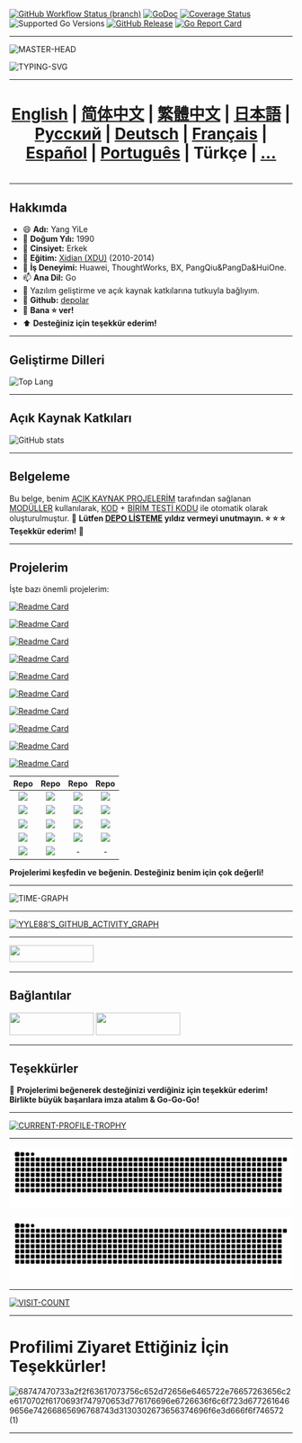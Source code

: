 [![GitHub Workflow Status (branch)](https://img.shields.io/github/actions/workflow/status/yyle88/yyle88/release.yml?branch=main&label=BUILD)](https://github.com/yyle88/yyle88/actions/workflows/release.yml?query=branch%3Amain)
[![GoDoc](https://pkg.go.dev/badge/github.com/yyle88/yyle88)](https://pkg.go.dev/github.com/yyle88/yyle88)
[![Coverage Status](https://img.shields.io/coveralls/github/yyle88/yyle88/master.svg)](https://coveralls.io/github/yyle88/yyle88?branch=main)
![Supported Go Versions](https://img.shields.io/badge/Go-1.22%2C%201.23-lightgrey.svg)
[![GitHub Release](https://img.shields.io/github/release/yyle88/yyle88.svg)](https://github.com/yyle88/yyle88/releases)
[![Go Report Card](https://goreportcard.com/badge/github.com/yyle88/yyle88)](https://goreportcard.com/report/github.com/yyle88/yyle88)

---

![MASTER-HEAD](https://user-images.githubusercontent.com/74038190/213910845-af37a709-8995-40d6-be59-724526e3c3d7.gif)

![TYPING-SVG](https://readme-typing-svg.demolab.com?font=Fira+Code&size=33&pause=1000&color=EBE912&width=999&lines=Hi+there+%F0%9F%91%8B%2C+Welcome+to+my+Page+%F0%9F%91%8B%2C+I'm+yyle88)

---

<!-- 这是一个注释，它不会在渲染时显示出来，这是语言选择的起始位置 -->

<h4 align="center" style="font-size: 2.0em;"><a href="../README.md">English</a> | <a href="../README.zh.md">简体中文</a> | <a href="README.zh-Hant.md">繁體中文</a> | <a href="README.ja.md">日本語</a> | <a href="README.ru.md">Русский</a> | <a href="README.de.md">Deutsch</a> | <a href="README.fr.md">Français</a> | <a href="README.es.md">Español</a> | <a href="README.pt.md">Português</a> | <strong>Türkçe</strong> | <a href="../LOCALE-MENU.md"><b>...</b></a></h4>

<!-- 这是一个注释，它不会在渲染时显示出来，这是语言选择的终止位置 -->

---

## Hakkımda

- 😄 **Adı:** Yang YiLe
- 🔭 **Doğum Yılı:** 1990
- 🌱 **Cinsiyet:** Erkek
- 👯 **Eğitim:** [Xidian (XDU)](https://www.xidian.edu.cn/) (2010-2014)
- 💼 **İş Deneyimi:** Huawei, ThoughtWorks, BX, PangQiu&PangDa&HuiOne.
- 📫 **Ana Dil:** Go
- 💬 Yazılım geliştirme ve açık kaynak katkılarına tutkuyla bağlıyım.
- 🔗 **Github:** [depolar](https://github.com/yyle88?tab=repositories&type=public&sort=stargazers)
- 🌟 **Bana ⭐ ver!**
- ⬆️ **Desteğiniz için teşekkür ederim!**

---

## Geliştirme Dilleri

![Top Lang](https://github-readme-stats.vercel.app/api/top-langs/?username=yyle88&hide=html&card_width=465)

---

## Açık Kaynak Katkıları

![GitHub stats](https://github-readme-stats.vercel.app/api?username=yyle88&show_icons=true&theme=radical&show=reviews,prs_merged,prs_merged_percentage&hide=contribs&card_width=465)

---

## Belgeleme

Bu belge, benim [AÇIK KAYNAK PROJELERİM](https://github.com/yyle88?tab=repositories&sort=stargazers) tarafından sağlanan [MODÜLLER](https://github.com/yyle88/yyle88/blob/main/go.mod) kullanılarak, [KOD](https://github.com/yyle88/yyle88/blob/main/yyle88.go) + [BİRİM TESTİ KODU](https://github.com/yyle88/yyle88/blob/main/yyle88_test.go) ile otomatik olarak oluşturulmuştur. 🌟 **Lütfen [DEPO LİSTEME](https://github.com/yyle88?tab=repositories&sort=stargazers) yıldız vermeyi unutmayın. ⭐ ⭐ ⭐ Teşekkür ederim!** 🌟

---

## Projelerim

İşte bazı önemli projelerim:

<!-- 这是一个注释，它不会在渲染时显示出来，这是项目列表的起始位置 -->

<div align="left">

[![Readme Card](https://github-readme-stats.vercel.app/api/pin/?username=yyle88&repo=must&theme=calm_pink&unique=e647b672-2811-4e05-9be7-097e0a47c309)](https://github.com/yyle88/must)

[![Readme Card](https://github-readme-stats.vercel.app/api/pin/?username=yyle88&repo=sure&theme=rose&unique=1b12c82c-3b08-4b8f-b208-ffff55a01aa8)](https://github.com/yyle88/sure)

[![Readme Card](https://github-readme-stats.vercel.app/api/pin/?username=yyle88&repo=osexec&theme=vision-friendly-dark&unique=43075f3b-7f2f-45f4-9952-0ebacc3cc4aa)](https://github.com/yyle88/osexec)

[![Readme Card](https://github-readme-stats.vercel.app/api/pin/?username=yyle88&repo=gobtcsign&theme=gotham&unique=127ba772-c24d-444a-8be3-286d982788c7)](https://github.com/yyle88/gobtcsign)

[![Readme Card](https://github-readme-stats.vercel.app/api/pin/?username=yyle88&repo=gormmom&theme=chartreuse-dark&unique=17dcfe97-db48-4fb2-a137-1ec7f7406d0a)](https://github.com/yyle88/gormmom)

[![Readme Card](https://github-readme-stats.vercel.app/api/pin/?username=yyle88&repo=done&theme=midnight-purple&unique=5a3a2c55-0641-4b51-b334-577a618ea0b2)](https://github.com/yyle88/done)

[![Readme Card](https://github-readme-stats.vercel.app/api/pin/?username=yyle88&repo=tern&theme=gruvbox_light&unique=07fc1976-ecab-4b4f-a696-4e5de9255e1d)](https://github.com/yyle88/tern)

[![Readme Card](https://github-readme-stats.vercel.app/api/pin/?username=yyle88&repo=formatgo&theme=highcontrast&unique=e3819530-8a15-447f-a47b-d518e5b58c3b)](https://github.com/yyle88/formatgo)

[![Readme Card](https://github-readme-stats.vercel.app/api/pin/?username=yyle88&repo=erero&theme=buefy&unique=3eb85541-5b01-4918-9fed-bc3e668d732f)](https://github.com/yyle88/erero)

[![Readme Card](https://github-readme-stats.vercel.app/api/pin/?username=yyle88&repo=syntaxgo&theme=slateorange&unique=a821c05f-83c6-470b-8bd1-41d76ca14787)](https://github.com/yyle88/syntaxgo)

</div>


<div align="left">

| Repo | Repo | Repo | Repo |
| :--: | :--: | :--: | :--: |
|<a href="https://github.com/yyle88/gotrontrx"><img src="https://img.shields.io/badge/gotrontrx-%2335A8D5.svg?style=flat&logoColor=white" height="24"></a> | <a href="https://github.com/yyle88/eroticgo"><img src="https://img.shields.io/badge/eroticgo-%23FF4500.svg?style=flat&logoColor=white" height="24"></a> | <a href="https://github.com/yyle88/osexistpath"><img src="https://img.shields.io/badge/osexistpath-%2320B2AA.svg?style=flat&logoColor=white" height="24"></a> | <a href="https://github.com/yyle88/rese"><img src="https://img.shields.io/badge/rese-%2395C59D.svg?style=flat&logoColor=white" height="24"></a> | 
|<a href="https://github.com/yyle88/syncmap"><img src="https://img.shields.io/badge/syncmap-%23ADFF2F.svg?style=flat&logoColor=white" height="24"></a> | <a href="https://github.com/yyle88/gormcngen"><img src="https://img.shields.io/badge/gormcngen-%2391C4A4.svg?style=flat&logoColor=white" height="24"></a> | <a href="https://github.com/yyle88/reggin"><img src="https://img.shields.io/badge/reggin-%23FF6347.svg?style=flat&logoColor=white" height="24"></a> | <a href="https://github.com/yyle88/gormcls"><img src="https://img.shields.io/badge/gormcls-%23F2D330.svg?style=flat&logoColor=white" height="24"></a> | 
|<a href="https://github.com/yyle88/demojavabtcsign"><img src="https://img.shields.io/badge/demojavabtcsign-%23DC143C.svg?style=flat&logoColor=white" height="24"></a> | <a href="https://github.com/yyle88/zaplog"><img src="https://img.shields.io/badge/zaplog-%237D4B91.svg?style=flat&logoColor=white" height="24"></a> | <a href="https://github.com/yyle88/mutexmap"><img src="https://img.shields.io/badge/mutexmap-%23FF1493.svg?style=flat&logoColor=white" height="24"></a> | <a href="https://github.com/yyle88/sortslice"><img src="https://img.shields.io/badge/sortslice-%23FFD700.svg?style=flat&logoColor=white" height="24"></a> | 
|<a href="https://github.com/yyle88/gormcnm"><img src="https://img.shields.io/badge/gormcnm-%2332CD32.svg?style=flat&logoColor=white" height="24"></a> | <a href="https://github.com/yyle88/runpath"><img src="https://img.shields.io/badge/runpath-%23F09F3B.svg?style=flat&logoColor=white" height="24"></a> | <a href="https://github.com/yyle88/neatjson"><img src="https://img.shields.io/badge/neatjson-%23FF5733.svg?style=flat&logoColor=white" height="24"></a> | <a href="https://github.com/yyle88/printgo"><img src="https://img.shields.io/badge/printgo-%233CB371.svg?style=flat&logoColor=white" height="24"></a> | 
|<a href="https://github.com/yyle88/simplejsonx"><img src="https://img.shields.io/badge/simplejsonx-%23F7931E.svg?style=flat&logoColor=white" height="24"></a> | <a href="https://github.com/yyle88/yyle88"><img src="https://img.shields.io/badge/yyle88-%237D5E7F.svg?style=flat&logoColor=white" height="24"></a> | - | - | 

</div>


<!-- 这是一个注释，它不会在渲染时显示出来，这是项目列表的终止位置 -->

**Projelerimi keşfedin ve beğenin. Desteğiniz benim için çok değerli!**

---

<img src="http://github-profile-summary-cards.vercel.app/api/cards/productive-time?username=yyle88&theme=radical&utcOffset=8.00" alt="TIME-GRAPH" width="465">

---

[![YYLE88'S_GITHUB_ACTIVITY_GRAPH](https://github-readme-activity-graph.vercel.app/graph?username=yyle88)](https://github.com/yyle88)

---

<!-- 这是一个注释，它不会在渲染时显示出来，这是其它项目的起始位置 -->

<a href="https://github.com/yyle88/yyle88/blob/main/OTHERS.md"><img src="https://img.shields.io/badge/MY+ORGANIZATIONS-%2320B2AA.svg?style=flat&logoColor=white" height="30" width="150"></a>

<!-- 这是一个注释，它不会在渲染时显示出来，这是其它项目的终止位置 -->

---

## Bağlantılar

<a href="https://t.me/yyle88"><img src="https://img.shields.io/badge/-Telegram-f5e0dc?style=for-the-badge&logo=telegram&logoColor=27A0D9" height="40" width="150"></a>
<a href="https://www.youtube.com/@%E6%9D%A8%E4%BA%A6%E4%B9%901990/videos"><img src="https://img.shields.io/badge/-YouTube-f2cdcd?style=for-the-badge&logo=YouTube&logoColor=FF0000" height="40" width="150"></a>

---

## Teşekkürler

🌟 **Projelerimi beğenerek desteğinizi verdiğiniz için teşekkür ederim! Birlikte büyük başarılara imza atalım & Go-Go-Go!**

---

[![CURRENT-PROFILE-TROPHY](https://github-profile-trophy.vercel.app/?username=yyle88)](https://github.com/yyle88)

---

![github contribution grid snake animation](https://raw.githubusercontent.com/yyle88/yyle88/snake/github-contribution-grid-snake-dark.svg#gh-dark-mode-only)

![github contribution grid snake animation](https://raw.githubusercontent.com/yyle88/yyle88/snake/github-contribution-grid-snake.svg#gh-light-mode-only)

---

[![VISIT-COUNT](https://visitcount.itsvg.in/api?id=yyle88&label=profile-views&pretty=true)](https://visitcount.itsvg.in)

---

# Profilimi Ziyaret Ettiğiniz İçin Teşekkürler!

![68747470733a2f2f63617073756c652d72656e6465722e76657263656c2e6170702f6170693f747970653d776176696e6726636f6c6f723d6772616469656e74266865696768743d3130302673656374696f6e3d666f6f746572 (1)](https://github.com/user-attachments/assets/e599b0c5-b812-4e11-908a-2bdec8c97c5f)

---

